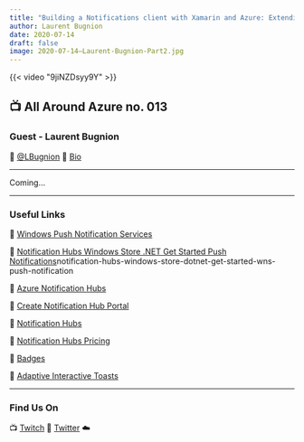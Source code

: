 ```yaml
---
title: "Building a Notifications client with Xamarin and Azure: Extending the infrastructure to Windows and adding the Notification Hub - Part 2"
author: Laurent Bugnion
date: 2020-07-14
draft: false
image: 2020-07-14–Laurent-Bugnion-Part2.jpg
---
```


{{< video "9jiNZDsyy9Y" >}}

## 📺 All Around Azure no. 013

### Guest - Laurent Bugnion

🔗 [@LBugnion](https://twitter.com/lbugnion)
🔗 [Bio](https://developer.microsoft.com/en-us/advocates/laurent_bugnion)

---

Coming...

---

### Useful Links

🔗 [Windows Push Notification Services](https://docs.microsoft.com/en-us/windows/uwp/design/shell/tiles-and-notifications/windows-push-notification-services--wns--overview)

🔗 [Notification Hubs Windows Store .NET Get Started Push Notifications](https://docs.microsoft.com/en-us/azure/notification-hubs/)notification-hubs-windows-store-dotnet-get-started-wns-push-notification

🔗 [Azure Notification Hubs](https://docs.microsoft.com/en-us/azure/notification-hubs/)

🔗 [Create Notification Hub Portal](https://docs.microsoft.com/en-us/azure/notification-hubs/create-notification-hub-portal)

🔗 [Notification Hubs](https://azure.microsoft.com/en-us/services/notification-hubs/)

🔗 [Notification Hubs Pricing](https://azure.microsoft.com/en-us/pricing/details/notification-hubs/)

🔗 [Badges](https://docs.microsoft.com/en-us/windows/uwp/design/shell/tiles-and-notifications/badges)

🔗 [Adaptive Interactive Toasts](https://docs.microsoft.com/en-us/windows/uwp/design/shell/tiles-and-notifications/adaptive-interactive-toasts)

---

### Find Us On

📺 [Twitch](https://www.twitch.tv/microsoftdeveloper)
🔗 [Twitter](https://twitter.com/fboucheros)
☁️
